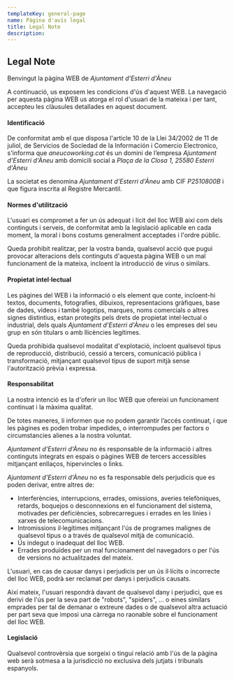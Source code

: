 ```yaml
---
templateKey: general-page
name: Pàgina d'avís legal
title: Legal Note
description:
---
```

## Legal Note

Benvingut la pàgina WEB de *Ajuntament d'Esterri d'Àneu*

A continuació, us exposem les condicions d'ús d'aquest WEB. La navegació per aquesta pàgina WEB us atorga el rol d'usuari de la mateixa i per tant, accepteu les clàusules detallades en aquest document.

#### Identificació

De conformitat amb el que disposa l'article 10 de la Llei 34/2002 de 11 de juliol, de Servicios de Sociedad de la Información i Comercio Electronico, s'informa que *aneucoworking.cat* és un domini de l’empresa *Ajuntament d'Esterri d'Àneu* amb domicili social a *Plaça de la Closa 1, 25580 Esterri d'Àneu*

La societat es denomina *Ajuntament d'Esterri d'Àneu* amb CIF *P2510800B* i que figura inscrita al Registre Mercantil.

#### Normes d'utilització
L'usuari es compromet a fer un ús adequat i lícit del lloc WEB així com dels continguts i serveis, de conformitat amb la legislació aplicable en cada moment, la moral i bons costums generalment acceptades i l'ordre públic.

Queda prohibit realitzar, per la vostra banda, qualsevol acció que pugui provocar alteracions dels continguts d'aquesta pàgina WEB o un mal funcionament de la mateixa, incloent la introducció de virus o similars.

#### Propietat intel·lectual

Les pàgines del WEB i la informació o els element que conte, incloent-hi textos, documents, fotografies, dibuixos, representacions gràfiques, base de dades, vídeos i també logotips, marques, noms comercials o altres signes distintius, estan protegits pels drets de propietat intel·lectual o industrial, dels quals *Ajuntament d'Esterri d'Àneu* o les empreses del seu grup en són titulars o amb llicències legítimes.

Queda prohibida qualsevol modalitat d'explotació, incloent qualsevol tipus de reproducció, distribució, cessió a tercers, comunicació pública i transformació, mitjançant qualsevol tipus de suport mitjà sense l'autorització prèvia i expressa.

#### Responsabilitat

La nostra intenció es la d'oferir un lloc WEB que ofereixi un funcionament continuat i la màxima qualitat.

De totes maneres, li informen que no podem garantir l’accés continuat, i que les pàgines es poden trobar impedides, o interrompudes per factors o circumstancies alienes a la nostra voluntat.

*Ajuntament d'Esterri d'Àneu* no és responsable de la informació i altres continguts integrats en espais o pàgines WEB de tercers accessibles mitjançant enllaços, hipervincles o links.

*Ajuntament d'Esterri d'Àneu* no es fa responsable dels perjudicis que es poden derivar, entre altres de:

* Interferències, interrupcions, errades, omissions, averies telefòniques, retards, boquejos o desconnexions en el funcionament del sistema, motivades per deficiències, sobrecarregues i errades en les línies i xarxes de telecomunicacions.
* Intromissions il·legítimes mitjançant l'ús de programes malignes de qualsevol tipus o a través de qualsevol mitjà de comunicació.
* Ús indegut o inadequat del lloc WEB.
* Errades produïdes per un mal funcionament del navegadors o per l'ús de versions no actualitzades del mateix.

L'usuari, en cas de causar danys i perjudicis per un ús il·lícits o incorrecte del lloc WEB, podrà ser reclamat per danys i perjudicis causats.

Així mateix, l'usuari respondrà davant de qualsevol dany i perjudici, que es derivi de l'ús per la seva part de "robots", "spiders", ... o eines similars emprades per tal de demanar o extreure dades o de qualsevol altra actuació per part seva que imposi una càrrega  no raonable sobre el funcionament del lloc WEB.

#### Legislació

Qualsevol controvèrsia que sorgeixi o tingui relació amb l'ús de la pàgina web serà sotmesa a la jurisdicció no exclusiva dels jutjats i tribunals espanyols.
